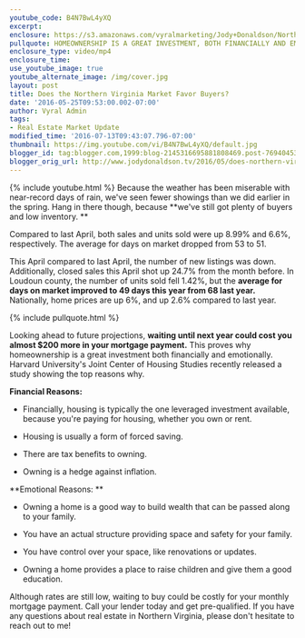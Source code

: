 ```yaml
---
youtube_code: B4N7BwL4yXQ
excerpt:
enclosure: https://s3.amazonaws.com/vyralmarketing/Jody+Donaldson/Northern+Virginia+Real+Estate+Agent-+Northern+Virginia+market+update.mp4
pullquote: HOMEOWNERSHIP IS A GREAT INVESTMENT, BOTH FINANCIALLY AND EMOTIONALLY.
enclosure_type: video/mp4
enclosure_time:
use_youtube_image: true
youtube_alternate_image: /img/cover.jpg
layout: post
title: Does the Northern Virginia Market Favor Buyers?
date: '2016-05-25T09:53:00.002-07:00'
author: Vyral Admin
tags:
- Real Estate Market Update
modified_time: '2016-07-13T09:43:07.796-07:00'
thumbnail: https://img.youtube.com/vi/B4N7BwL4yXQ/default.jpg
blogger_id: tag:blogger.com,1999:blog-2145316695881808469.post-7694045377694261987
blogger_orig_url: http://www.jodydonaldson.tv/2016/05/does-northern-virginia-market-favor.html
---
```

{% include youtube.html %}
Because the weather has been miserable with near-record days of rain, we've seen fewer showings than we did earlier in the spring. Hang in there though, because **we've still got plenty of buyers and low inventory. **

Compared to last April, both sales and units sold were up 8.99% and 6.6%, respectively. The average for days on market dropped from 53 to 51.

This April compared to last April, the number of new listings was down. Additionally, closed sales this April shot up 24.7% from the month before. In Loudoun county, the number of units sold fell 1.42%, but the **average for days on market improved to 49 days this year from 68 last year.** Nationally, home prices are up 6%, and up 2.6% compared to last year.

{% include pullquote.html %}

Looking ahead to future projections, **waiting until next year could cost you almost $200 more in your mortgage payment.** This proves why homeownership is a great investment both financially and emotionally. Harvard University's Joint Center of Housing Studies recently released a study showing the top reasons why.

**Financial Reasons:**

- Financially, housing is typically the one leveraged investment available, because you're paying for housing, whether you own or rent.

- Housing is usually a form of forced saving.

- There are tax benefits to owning.

- Owning is a hedge against inflation.


**Emotional Reasons: **

- Owning a home is a good way to build wealth that can be passed along to your family.

- You have an actual structure providing space and safety for your family.

- You have control over your space, like renovations or updates.

- Owning a home provides a place to raise children and give them a good education.

Although rates are still low, waiting to buy could be costly for your monthly mortgage payment. Call your lender today and get pre-qualified. If you have any questions about real estate in Northern Virginia, please don't hesitate to reach out to me!
